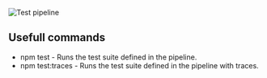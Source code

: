 ![Test pipeline](https://github.com/csum112/BlockchainHW0//actions/workflows/quality_gate.yml/badge.svg)

## Usefull commands
* npm test - Runs the test suite defined in the pipeline.
* npm test:traces - Runs the test suite defined in the pipeline with traces.
